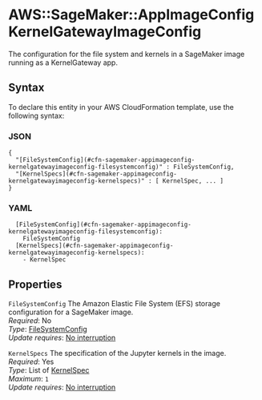 # AWS::SageMaker::AppImageConfig KernelGatewayImageConfig<a name="aws-properties-sagemaker-appimageconfig-kernelgatewayimageconfig"></a>

The configuration for the file system and kernels in a SageMaker image running as a KernelGateway app\.

## Syntax<a name="aws-properties-sagemaker-appimageconfig-kernelgatewayimageconfig-syntax"></a>

To declare this entity in your AWS CloudFormation template, use the following syntax:

### JSON<a name="aws-properties-sagemaker-appimageconfig-kernelgatewayimageconfig-syntax.json"></a>

```
{
  "[FileSystemConfig](#cfn-sagemaker-appimageconfig-kernelgatewayimageconfig-filesystemconfig)" : FileSystemConfig,
  "[KernelSpecs](#cfn-sagemaker-appimageconfig-kernelgatewayimageconfig-kernelspecs)" : [ KernelSpec, ... ]
}
```

### YAML<a name="aws-properties-sagemaker-appimageconfig-kernelgatewayimageconfig-syntax.yaml"></a>

```
  [FileSystemConfig](#cfn-sagemaker-appimageconfig-kernelgatewayimageconfig-filesystemconfig): 
    FileSystemConfig
  [KernelSpecs](#cfn-sagemaker-appimageconfig-kernelgatewayimageconfig-kernelspecs): 
    - KernelSpec
```

## Properties<a name="aws-properties-sagemaker-appimageconfig-kernelgatewayimageconfig-properties"></a>

`FileSystemConfig`  <a name="cfn-sagemaker-appimageconfig-kernelgatewayimageconfig-filesystemconfig"></a>
The Amazon Elastic File System \(EFS\) storage configuration for a SageMaker image\.  
*Required*: No  
*Type*: [FileSystemConfig](aws-properties-sagemaker-appimageconfig-filesystemconfig.md)  
*Update requires*: [No interruption](https://docs.aws.amazon.com/AWSCloudFormation/latest/UserGuide/using-cfn-updating-stacks-update-behaviors.html#update-no-interrupt)

`KernelSpecs`  <a name="cfn-sagemaker-appimageconfig-kernelgatewayimageconfig-kernelspecs"></a>
The specification of the Jupyter kernels in the image\.  
*Required*: Yes  
*Type*: List of [KernelSpec](aws-properties-sagemaker-appimageconfig-kernelspec.md)  
*Maximum*: `1`  
*Update requires*: [No interruption](https://docs.aws.amazon.com/AWSCloudFormation/latest/UserGuide/using-cfn-updating-stacks-update-behaviors.html#update-no-interrupt)